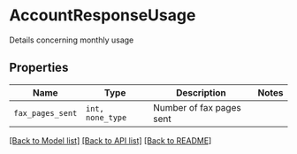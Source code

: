 # AccountResponseUsage

Details concerning monthly usage

## Properties

| Name | Type | Description | Notes |
| ---- | ---- | ----------- | ----- |
| `fax_pages_sent` | ```int, none_type``` |  Number of fax pages sent  |  |


[[Back to Model list]](../README.md#documentation-for-models) [[Back to API list]](../README.md#documentation-for-api-endpoints) [[Back to README]](../README.md)


